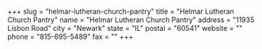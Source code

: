 +++
slug = "helmar-lutheran-church-pantry"
title = "Helmar Lutheran Church Pantry"
name = "Helmar Lutheran Church Pantry"
address = "11935 Lisbon Road"
city = "Newark"
state = "IL"
postal = "60541"
website = ""
phone = "815-695-5489"
fax = ""
+++
